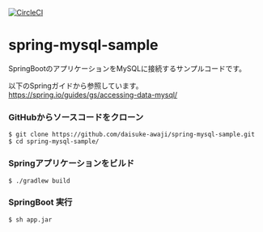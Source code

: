 [![CircleCI](https://circleci.com/gh/daisuke-awaji/spring-mysql-sample/tree/master.svg?style=svg)](https://circleci.com/gh/daisuke-awaji/spring-mysql-sample/tree/master)

# spring-mysql-sample

SpringBootのアプリケーションをMySQLに接続するサンプルコードです。

以下のSpringガイドから参照しています。
https://spring.io/guides/gs/accessing-data-mysql/

### GitHubからソースコードをクローン
```
$ git clone https://github.com/daisuke-awaji/spring-mysql-sample.git
$ cd spring-mysql-sample/
```

### Springアプリケーションをビルド
```
$ ./gradlew build
```

### SpringBoot 実行
```
$ sh app.jar
```
